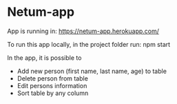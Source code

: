 # Netum-app

App is running in:
https://netum-app.herokuapp.com/

To run this app locally, 
in the project folder run: npm start

In the app, it is possible to
- Add new person (first name, last name, age) to table
- Delete person from table
- Edit persons information
- Sort table by any column
